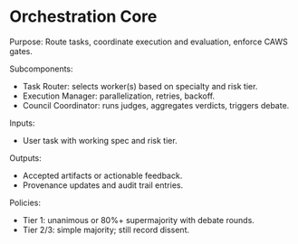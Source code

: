 # Orchestration Core

Purpose: Route tasks, coordinate execution and evaluation, enforce CAWS gates.

Subcomponents:
- Task Router: selects worker(s) based on specialty and risk tier.
- Execution Manager: parallelization, retries, backoff.
- Council Coordinator: runs judges, aggregates verdicts, triggers debate.

Inputs:
- User task with working spec and risk tier.

Outputs:
- Accepted artifacts or actionable feedback.
- Provenance updates and audit trail entries.

Policies:
- Tier 1: unanimous or 80%+ supermajority with debate rounds.
- Tier 2/3: simple majority; still record dissent.

